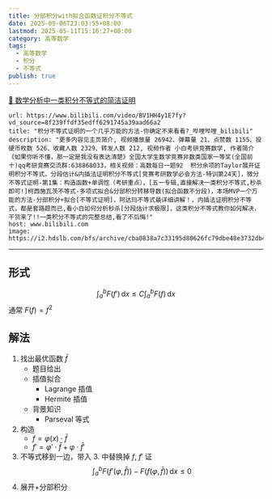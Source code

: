 ```yaml
---
title: 分部积分with拟合函数证积分不等式
date: 2025-05-06T23:03:55+08:00
lastmod: 2025-05-11T15:16:27+08:00
category: 高等数学
tags:
  - 高等数学
  - 积分
  - 不等式
publish: true
---
```


[🔗 数学分析中一类积分不等式的简洁证明](https://qikan.cqvip.com/Qikan/Article/Detail?id=7112559236)

```cardlink
url: https://www.bilibili.com/video/BV1HH4y1E7fy?vd_source=8f239ffdf35edff6291745a39aad66a2
title: "积分不等式证明的一个几乎万能的方法-你确定不来看看?_哔哩哔哩_bilibili"
description: "更多内容见主页简介, 视频播放量 26942、弹幕量 21、点赞数 1155、投硬币枚数 526、收藏人数 2329、转发人数 212, 视频作者 小白考研竞赛数学, 作者简介 《如果你听不懂，那一定是我没有表达清楚》全国大学生数学竞赛非数类国家一等奖(全国前十)qq考研竞赛交流群:638868033，相关视频：高数每日一题92  积分余项的Taylor展开证明积分不等式，分段估计&内插法证明积分不等式[竞赛考研数学必会方法-特训第24天]，微分不等式证明-第1集：构造函数+单调性（考研重点），[五一专辑,直接解决一类积分不等式,秒杀即可!]柯西施瓦茨不等式-多项式拟合&分部积分转移导数(拟合函数不分段)，本场MVP一个万能的方法-分部积分+拟合[不等式证明]，阿达玛不等式最详细讲解！，内插法证明积分不等式，都是套路题而已,看小白如何分析秒杀[分段估计求极限]，这类积分不等式教你如何解决，干货来了!!一类积分不等式的完整总结,看了不后悔!"
host: www.bilibili.com
image: https://i2.hdslb.com/bfs/archive/cba0838a7c33195d80626fc79dbe48e3732db479.jpg@100w_100h_1c.png
```

---

## 形式

$$
\int_{a}^{b} F(f') \, \mathrm{d}x \leq C\int_{a}^{b} F(f) \, \mathrm{d}x 
$$
通常 $F(f)=f^{2}$

## 解法

1. 找出最优函数 $\bar{f}$
	- 题目给出
	- 插值拟合
		- Lagrange 插值
		- Hermite 插值
	- 背景知识
		- Parseval 等式
2. 构造 
	- $f=\varphi(x)\cdot \bar{f}$ 
	- $f'=\varphi'\cdot \bar{f}+\varphi\cdot \bar{f}'$
3. 不等式移到一边，带入 3. 中替换掉 $f$, $f'$ 证 $$\int_{a}^{b} F(f'(\varphi,\bar{f}))-F(f(\varphi,\bar{f})) \, \mathrm{d}x \leq 0 $$
4. 展开+分部积分
